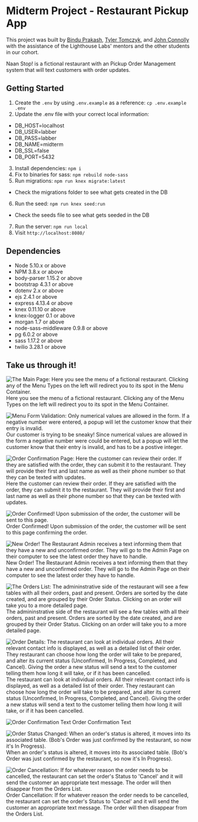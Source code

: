 # Midterm Project - Restaurant Pickup App

This project was built by [Bindu Prakash](https://github.com/binduprakash "Bindu's GitHub Profile"), [Tyler Tomczyk](https://github.com/tylosh "Tyler's Github Profile"), and [John Connolly](https://github.com/new-dart "John's Github Profile") with the assistance of the Lighthouse Labs' mentors and the other students in our cohort.

Naan Stop! is a fictional restaurant with an Pickup Order Management system that will text customers with order updates.

## Getting Started

1. Create the `.env` by using `.env.example` as a reference: `cp .env.example .env`
2. Update the .env file with your correct local information:

- DB_HOST=localhost
- DB_USER=labber
- DB_PASS=labber
- DB_NAME=midterm
- DB_SSL=false
- DB_PORT=5432

3. Install dependencies: `npm i`
4. Fix to binaries for sass: `npm rebuild node-sass`
5. Run migrations: `npm run knex migrate:latest`

- Check the migrations folder to see what gets created in the DB

6. Run the seed: `npm run knex seed:run`

- Check the seeds file to see what gets seeded in the DB

7. Run the server: `npm run local`
8. Visit `http://localhost:8080/`

## Dependencies

- Node 5.10.x or above
- NPM 3.8.x or above
- body-parser 1.15.2 or above
- bootstrap 4.3.1 or above
- dotenv 2.x or above
- ejs 2.4.1 or above
- express 4.13.4 or above
- knex 0.11.10 or above
- knex-logger 0.1 or above
- morgan 1.7 or above
- node-sass-middleware 0.9.8 or above
- pg 6.0.2 or above
- sass 1.17.2 or above
- twilio 3.28.1 or above

## Take us through it!

![The Main Page: Here you see the menu of a fictional restaurant. Clicking any of the Menu Types on the left will redirect you to its spot in the Menu Container.](https://github.com/new-dart/food-pickup-app/blob/master/docs/Naan%20Stop%20Index%20Page.png?raw=true)
Here you see the menu of a fictional restaurant. Clicking any of the Menu Types on the left will redirect you to its spot in the Menu Container.

![Menu Form Validation: Only numerical values are allowed in the form. If a negative number were entered, a popup will let the customer know that their entry is invalid.](https://github.com/new-dart/food-pickup-app/blob/master/docs/Naan%20Stop%20Menu%20Form%20Validation.png?raw=true)
Our customer is trying to be sneaky! Since numerical values are allowed in the form a negative number were could be entered, but a popup will let the customer know that their entry is invalid, and has to be a postive integer.

![Order Confirmation Page: Here the customer can review their order. If they are satisfied with the order, they can submit it to the restaurant. They will provide their first and last name as well as their phone number so that they can be texted with updates.](https://github.com/new-dart/food-pickup-app/blob/master/docs/Naan%20Stop%20Order%20Confirmation%20Page.png?raw=true)
Here the customer can review their order. If they are satisfied with the order, they can submit it to the restaurant. They will provide their first and last name as well as their phone number so that they can be texted with updates.

![Order Confirmed! Upon submission of the order, the customer will be sent to this page.](https://github.com/new-dart/food-pickup-app/blob/master/docs/Naan%20Stop%20Order%20Confirmed%20Page.png?raw=true)
Order Confirmed! Upon submission of the order, the customer will be sent to this page confirming the order.

![New Order! The Restaurant Admin receives a text informing them that they have a new and unconfirmed order. They will go to the Admin Page on their computer to see the latest order they have to handle.](https://github.com/new-dart/food-pickup-app/blob/master/docs/Naan%20Stop!%20New%20Order%20Text.png?raw=true)
New Order! The Restaurant Admin receives a text informing them that they have a new and unconfirmed order. They will go to the Admin Page on their computer to see the latest order they have to handle.

![The Orders List: The admininstrative side of the restaurant will see a few tables with all their orders, past and present. Orders are sorted by the date created, and are grouped by their Order Status. Clicking on an order will take you to a more detailed page.](https://github.com/new-dart/food-pickup-app/blob/master/docs/Naan%20Stop%20Admin%20Orders%20List.png?raw=true)
The admininstrative side of the restaurant will see a few tables with all their orders, past and present. Orders are sorted by the date created, and are grouped by their Order Status. Clicking on an order will take you to a more detailed page.

![Order Details: The restaurant can look at individual orders. All their relevant contact info is displayed, as well as a detailed list of their order. They restaurant can choose how long the order will take to be prepared, and alter its current status (Unconfirmed, In Progress, Completed, and Cancel). Giving the order a new status will send a text to the customer telling them how long it will take, or if it has been cancelled.](https://github.com/new-dart/food-pickup-app/blob/master/docs/Naan%20Stop%20Order%20Details%20Page.png?raw=true)
The restaurant can look at individual orders. All their relevant contact info is displayed, as well as a detailed list of their order. They restaurant can choose how long the order will take to be prepared, and alter its current status (Unconfirmed, In Progress, Completed, and Cancel). Giving the order a new status will send a text to the customer telling them how long it will take, or if it has been cancelled.

![Order Confirmation Text](https://github.com/new-dart/food-pickup-app/blob/master/docs/Naan%20Stop!%20Customer%20Order%20Confirmation%20Text.png?raw=true)
Order Confirmation Text

![Order Status Changed: When an order's status is altered, it moves into its associated table. (Bob's Order was just confirmed by the restaurant, so now it's In Progress).](https://github.com/new-dart/food-pickup-app/blob/master/docs/Naan%20Stop%20Order%20Status%20Changed.png?raw=true)
When an order's status is altered, it moves into its associated table. (Bob's Order was just confirmed by the restaurant, so now it's In Progress).

![Order Cancellation: If for whatever reason the order needs to be cancelled, the restaurant can set the order's Status to 'Cancel' and it will send the customer an appropriate text message. The order will then disappear from the Orders List.](https://github.com/new-dart/food-pickup-app/blob/master/docs/Naan%20Stop!%20Order%20Cancellation%20Text.png?raw=true)
Order Cancellation: If for whatever reason the order needs to be cancelled, the restaurant can set the order's Status to 'Cancel' and it will send the customer an appropriate text message. The order will then disappear from the Orders List.

